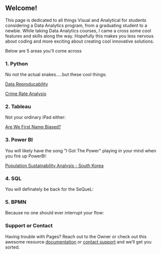 ## Welcome!

This page is dedicated to all things Visual and Analytical for students considering a Data Analytics program, from a graduating student to a newbie. While taking Data Analytics courses, I came a cross some cool features and skills along the way. Hopefully this makes you less nervous about coding and more exciting about creating cool innovative solutions.

Below are 5 areas you'll come across

### 1. Python
No not the actual snakes.....but these cool things: 

[Data Reproducability](https://github.com/joekimani/Portfolio/blob/2db1c31607c2dcec68b65f79a65a6a5ea86f6fca/Data%20Reproducibility.ipynb)

[Crime Rate Analysis](https://github.com/joekimani/Portfolio/blob/b539fec22187bc7d1b3ba125f196137e919b8ca6/Crime_Analysis.ipynb)

### 2. Tableau
Not your ordinary iPad either:

[Are We First Name Biased?](https://github.com/joekimani/Portfolio/blob/a9cb9e29ba30a4885f20c068ef81b33e9308851b/First%20Name%20Count%20-%20Histogram.pdf)

### 3. Power BI
You will likely have the song "I Got The Power" playing in your mind when you fire up PowerBI:

[Population Sustainability Analysis - South Korea](https://github.com/joekimani/Portfolio/blob/ff8b1efbd41c2a2930f0dc50a87321515c2c6d51/Population%20Sustainability%20Analysis%20-%20South%20Korea.png)

### 4. SQL
You will definately be back for the SeQueL:

### 5. BPMN
Because no one should ever interrupt your flow:

### Support or Contact

Having trouble with Pages? Reach out to the Owner or check out this awesome resource [documentation](https://docs.github.com/categories/github-pages-basics/) or [contact support](https://support.github.com/contact) and we’ll get you sorted.

